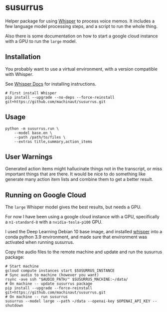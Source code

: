 # susurrus

Helper package for using [Whisper](https://openai.com/blog/whisper) to process voice memos.
It includes a few language model processing steps, and a script to run the whole thing.

Also there is some documentation on how to start a google cloud instance with a GPU to run the `large` model.

## Installation

You probably want to use a virtual environment, with a version compatible with Whisper.

See [Whisper Docs](https://github.com/openai/whisper#setup) for installing instructions.

```
# First install Whisper
pip install --upgrade --no-deps --force-reinstall git+https://github.com/machinaut/susurrus.git
```

## Usage

```
python -m susurrus.run \
    --model base.en \
    --path /path/to/files \
    --extras title,summary,action_items
```

## User Warnings

Generated action items might hallucinate things not in the transcript, or miss important things that are there.
It would be nice to do something like generate many action item lists and combine them to get a better result.

## Running on Google Cloud

The `large` Whisper model gives the best results, but needs a GPU.

For now I have been using a google cloud instance with a GPU, specifically a `n1-standard-8` with a `nvidia-tesla-p100` GPU.

I used the Deep Learning Debian 10 base image, and installed [whisper](https://github.com/openai/whisper#setup) into a conda python 3.9 environment, and made sure that environment was activated when running susurrus.

Copy the audio files to the remote machine and update and run the susurrus package:
```
# Start machine
gcloud compute instances start $SUSURRUS_INSTANCE
# Sync audio to machine (however you want)
rsync -ave ssh "$AUDIO_PATH/" $SUSURRUS_MACHINE:~/data/
# On machine -- update susurrus package
pip install --upgrade --force-reinstall git+https://github.com/machinaut/susurrus.git
# On machine -- run susurrus
susurrus --model large --path ~/data --openai-key $OPENAI_API_KEY --shutdown
```

